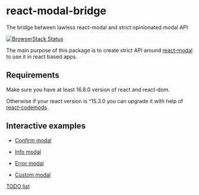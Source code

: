 # react-modal-bridge

The bridge between lawless react-modal and strict opinionated modal API

[![BrowserStack Status](https://www.browserstack.com/automate/badge.svg?badge_key=MEtqdFRZR3JsSkFtbjk3czFBa1l6M2prdDMzbzFEVUlFUUlhZEdReXp5ST0tLXFvOVU4anpjZWNvMkhmL3lyb2lNRmc9PQ==--aefafd6a79ec8c5a06b4bc0e7b42c88400d400f4)](https://www.browserstack.com/automate/public-build/MEtqdFRZR3JsSkFtbjk3czFBa1l6M2prdDMzbzFEVUlFUUlhZEdReXp5ST0tLXFvOVU4anpjZWNvMkhmL3lyb2lNRmc9PQ==--aefafd6a79ec8c5a06b4bc0e7b42c88400d400f4)

The main purpose of this package is to create strict API around [react-modal](https://github.com/reactjs/react-modal) to use it in react based apps.

## Requirements

Make sure you have at least 16.8.0 version of react and react-dom.

Otherwise if your react version is ^15.3.0 you can upgrade it with help of [react-codemods](https://github.com/reactjs/react-codemod#rename-unsafe-lifecycles).

## Interactive examples

- [Confirm modal](https://codesandbox.io/s/3x6v27vo41)

- [Info modal](https://codesandbox.io/s/88511rmov9)

- [Error modal](https://codesandbox.io/s/pkp753632j)

- [Custom modal](https://codesandbox.io/s/6wp93mwvrk)

[TODO list](./TODO.md)
